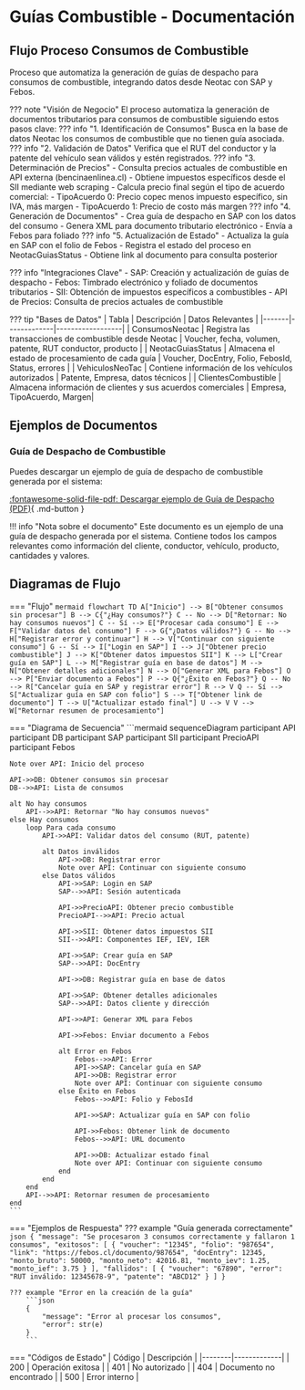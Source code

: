# Guías Combustible - Documentación

## Flujo Proceso Consumos de Combustible
Proceso que automatiza la generación de guías de despacho para consumos de combustible, integrando datos desde Neotac con SAP y Febos.

??? note "Visión de Negocio"
    El proceso automatiza la generación de documentos tributarios para consumos de combustible siguiendo estos pasos clave:
    ??? info "1. Identificación de Consumos"
        Busca en la base de datos Neotac los consumos de combustible que no tienen guía asociada.
    ??? info "2. Validación de Datos"
        Verifica que el RUT del conductor y la patente del vehículo sean válidos y estén registrados.
    ??? info "3. Determinación de Precios"
        - Consulta precios actuales de combustible en API externa (bencinaenlinea.cl)
        - Obtiene impuestos específicos desde el SII mediante web scraping
        - Calcula precio final según el tipo de acuerdo comercial:
            - TipoAcuerdo 0: Precio copec menos impuesto específico, sin IVA, más margen
            - TipoAcuerdo 1: Precio de costo más margen
    ??? info "4. Generación de Documentos"
        - Crea guía de despacho en SAP con los datos del consumo
        - Genera XML para documento tributario electrónico
        - Envía a Febos para foliado
    ??? info "5. Actualización de Estado"
        - Actualiza la guía en SAP con el folio de Febos
        - Registra el estado del proceso en NeotacGuiasStatus
        - Obtiene link al documento para consulta posterior


??? info "Integraciones Clave"
    - SAP: Creación y actualización de guías de despacho
    - Febos: Timbrado electrónico y foliado de documentos tributarios
    - SII: Obtención de impuestos específicos a combustibles
    - API de Precios: Consulta de precios actuales de combustible

??? tip "Bases de Datos"
    | Tabla | Descripción | Datos Relevantes |
    |-------|-------------|------------------|
    | ConsumosNeotac | Registra las transacciones de combustible desde Neotac | Voucher, fecha, volumen, patente, RUT conductor, producto |
    | NeotacGuiasStatus | Almacena el estado de procesamiento de cada guía | Voucher, DocEntry, Folio, FebosId, Status, errores |
    | VehiculosNeoTac | Contiene información de los vehículos autorizados | Patente, Empresa, datos técnicos |
    | ClientesCombustible | Almacena información de clientes y sus acuerdos comerciales | Empresa, TipoAcuerdo, Margen|

## Ejemplos de Documentos

### Guía de Despacho de Combustible

Puedes descargar un ejemplo de guía de despacho de combustible generada por el sistema:

[:fontawesome-solid-file-pdf: Descargar ejemplo de Guía de Despacho (PDF)](https://drive.google.com/file/d/1fxUUNVmiT6e20YrFrOWtwx41wCL1DONw/view?usp=sharing){ .md-button }

!!! info "Nota sobre el documento"
    Este documento es un ejemplo de una guía de despacho generada por el sistema. Contiene todos los campos relevantes como información del cliente, conductor, vehículo, producto, cantidades y valores.

## Diagramas de Flujo

=== "Flujo"
    ```mermaid
    flowchart TD
    A["Inicio"] --> B["Obtener consumos sin procesar"]
    B --> C{"¿Hay consumos?"}
    C -- No --> D["Retornar: No hay consumos nuevos"]
    C -- Sí --> E["Procesar cada consumo"]
    E --> F["Validar datos del consumo"]
    F --> G{"¿Datos válidos?"}
    G -- No --> H["Registrar error y continuar"]
    H --> V["Continuar con siguiente consumo"]
    G -- Sí --> I["Login en SAP"]
    I --> J["Obtener precio combustible"]
    J --> K["Obtener datos impuestos SII"]
    K --> L["Crear guía en SAP"]
    L --> M["Registrar guía en base de datos"]
    M --> N["Obtener detalles adicionales"]
    N --> O["Generar XML para Febos"]
    O --> P["Enviar documento a Febos"]
    P --> Q{"¿Éxito en Febos?"}
    Q -- No --> R["Cancelar guía en SAP y registrar error"]
    R --> V
    Q -- Sí --> S["Actualizar guía en SAP con folio"]
    S --> T["Obtener link de documento"]
    T --> U["Actualizar estado final"]
    U --> V
    V --> W["Retornar resumen de procesamiento"]
    ```

=== "Diagrama de Secuencia"
    ```mermaid
    sequenceDiagram
    participant API
    participant DB
    participant SAP
    participant SII
    participant PrecioAPI
    participant Febos
    
    Note over API: Inicio del proceso
    
    API->>DB: Obtener consumos sin procesar
    DB-->>API: Lista de consumos
    
    alt No hay consumos
        API-->>API: Retornar "No hay consumos nuevos"
    else Hay consumos
        loop Para cada consumo
            API->>API: Validar datos del consumo (RUT, patente)
            
            alt Datos inválidos
                API->>DB: Registrar error
                Note over API: Continuar con siguiente consumo
            else Datos válidos
                API->>SAP: Login en SAP
                SAP-->>API: Sesión autenticada
                
                API->>PrecioAPI: Obtener precio combustible
                PrecioAPI-->>API: Precio actual
                
                API->>SII: Obtener datos impuestos SII
                SII-->>API: Componentes IEF, IEV, IER
                
                API->>SAP: Crear guía en SAP
                SAP-->>API: DocEntry
                
                API->>DB: Registrar guía en base de datos
                
                API->>SAP: Obtener detalles adicionales
                SAP-->>API: Datos cliente y dirección
                
                API->>API: Generar XML para Febos
                
                API->>Febos: Enviar documento a Febos
                
                alt Error en Febos
                    Febos-->>API: Error
                    API->>SAP: Cancelar guía en SAP
                    API->>DB: Registrar error
                    Note over API: Continuar con siguiente consumo
                else Éxito en Febos
                    Febos-->>API: Folio y FebosId
                    
                    API->>SAP: Actualizar guía en SAP con folio
                    
                    API->>Febos: Obtener link de documento
                    Febos-->>API: URL documento
                    
                    API->>DB: Actualizar estado final
                    Note over API: Continuar con siguiente consumo
                end
            end
        end
        API-->>API: Retornar resumen de procesamiento
    end
    ```

=== "Ejemplos de Respuesta"
    ??? example "Guía generada correctamente"
        ```json
        {
          "message": "Se procesaron 3 consumos correctamente y fallaron 1 consumos",
          "exitosos": [
            {
              "voucher": "12345",
              "folio": "987654",
              "link": "https://febos.cl/documento/987654",
              "docEntry": 12345,
              "monto_bruto": 50000,
              "monto_neto": 42016.81,
              "monto_iev": 1.25,
              "monto_ief": 3.75
            }
          ],
          "fallidos": [
            {
              "voucher": "67890",
              "error": "RUT inválido: 12345678-9",
              "patente": "ABCD12"
            }
          ]
        }
        ```
    
    ??? example "Error en la creación de la guía"
        ```json
        {
            "message": "Error al procesar los consumos",
            "error": str(e)
        }
        ```
=== "Códigos de Estado"
    | Código | Descripción |
    |--------|-------------|
    | 200 | Operación exitosa |
    | 401 | No autorizado |
    | 404 | Documento no encontrado |
    | 500 | Error interno |
